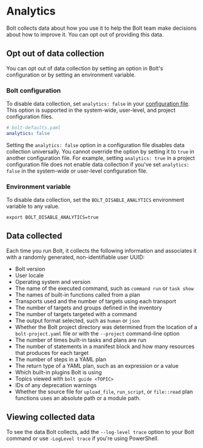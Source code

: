 # Analytics

Bolt collects data about how you use it to help the Bolt team make decisions
about how to improve it. You can opt out of providing this data.

## Opt out of data collection

You can opt out of data collection by setting an option in Bolt's configuration
or by setting an environment variable.

### Bolt configuration

To disable data collection, set `analytics: false` in your [configuration
file](configuring_bolt.md). This option is supported in the system-wide,
user-level, and project configuration files.

```yaml
# bolt-defaults.yaml
analytics: false
```

Setting the `analytics: false` option in a configuration file disables data
collection universally. You cannot override the option by setting it to `true`
in another configuration file. For example, setting `analytics: true` in a
project configuration file does not enable data collection if you've set
`analytics: false` in the system-wide or user-level configuration file.

### Environment variable

To disable data collection, set the `BOLT_DISABLE_ANALYTICS` environment
variable to any value.

```
export BOLT_DISABLE_ANALYTICS=true
```

## Data collected

Each time you run Bolt, it collects the following information and associates it
with a randomly generated, non-identifiable user UUID:

- Bolt version
- User locale
- Operating system and version
- The name of the executed command, such as `command run` or `task show`
- The names of built-in functions called from a plan
- Transports used and the number of targets using each transport
- The number of targets and groups defined in the inventory
- The number of targets targeted with a command
- The output format selected, such as `human` or `json`
- Whether the Bolt project directory was determined from the location of a
  `bolt-project.yaml` file or with the `--project` command-line option
- The number of times built-in tasks and plans are run
- The number of statements in a manifest block and how many resources that
  produces for each target
- The number of steps in a YAML plan
- The return type of a YAML plan, such as an expression or a value
- Which built-in plugins Bolt is using
- Topics viewed with `bolt guide <TOPIC>`
- IDs of any deprecation warnings
- Whether the source file for `upload_file`, `run_script`, or `file::read` plan
  functions uses an absolute path or a module path.

## Viewing collected data

To see the data Bolt collects, add the `--log-level trace` option to your Bolt
command or use `-LogLevel trace` if you're using PowerShell.
